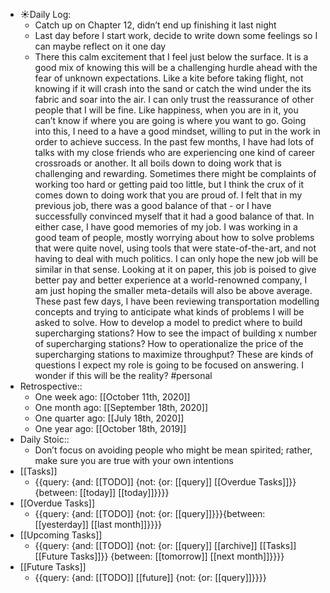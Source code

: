 - ☀️Daily Log:
    - Catch up on Chapter 12, didn’t end up finishing it last night
    - Last day before I start work, decide to write down some feelings so I can maybe reflect on it one day 
    - There this calm excitement that I feel just below the surface. It is a good mix of knowing this will be a challenging hurdle ahead with the fear of unknown expectations. Like a kite before taking flight, not knowing if it will crash into the sand or catch the wind under the its fabric and soar into the air. I can only trust the reassurance of other people that I will be fine. Like happiness, when you are in it, you can’t know if where you are going is where you want to go. Going into this, I need to a have a good mindset, willing to put in the work in order to achieve success. In the past few months, I have had lots of talks with my close friends who are experiencing one kind of career crossroads or another. It all boils down to doing work that is challenging and rewarding. Sometimes there might be complaints of working too hard or getting paid too little, but I think the crux of it comes down to doing work that you are proud of. I felt that in my previous job, there was a good balance of that - or I have successfully convinced myself that it had a good balance of that. In either case, I have good memories of my job. I was working in a good team of people, mostly worrying about how to solve problems that were quite novel, using tools that were state-of-the-art, and not having to deal with much politics. I can only hope the new job will be similar in that sense. Looking at it on paper, this job is poised to give better pay and better experience at a world-renowned company, I am just hoping the smaller meta-details will also be above average. These past few days, I have been reviewing transportation modelling concepts and trying to anticipate what kinds of problems I will be asked to solve. How to develop a model to predict where to build supercharging stations? How to see the impact of building x number of supercharging stations? How to operationalize the price of the supercharging stations to maximize throughput? These are kinds of questions I expect my role is going to be focused on answering. I wonder if this will be the reality? #personal
- Retrospective::
    - One week ago: [[October 11th, 2020]]
    - One month ago: [[September 18th, 2020]]
    - One quarter ago: [[July 18th, 2020]]
    - One year ago: [[October 18th, 2019]]
- Daily Stoic::
    - Don’t focus on avoiding people who might be mean spirited; rather, make sure you are true with your own intentions
- [[Tasks]]
    - {{query: {and: [[TODO]] {not: {or: [[query]] [[Overdue Tasks]]}} {between: [[today]] [[today]]}}}}
- [[Overdue Tasks]]
    - {{query: {and: [[TODO]] {not: {or: [[query]]}}}{between: [[yesterday]] [[last month]]}}}}
- [[Upcoming Tasks]]
    - {{query: {and: [[TODO]] {not: {or: [[query]] [[archive]] [[Tasks]] [[Future Tasks]]}} {between: [[tomorrow]] [[next month]]}}}}
- [[Future Tasks]]
    - {{query: {and: [[TODO]] [[future]] {not: {or: [[query]]}}}}
